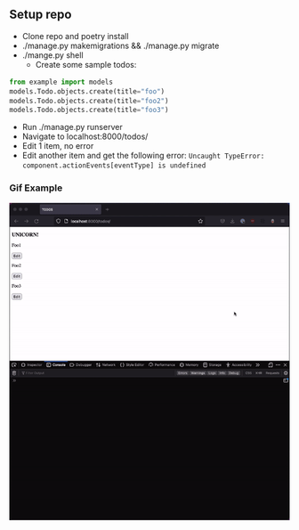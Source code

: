 ## Setup repo

* Clone repo and poetry install
* ./manage.py makemigrations && ./manage.py migrate
* ./mange.py shell 
  * Create some sample todos: 
```python 
from example import models
models.Todo.objects.create(title="foo")
models.Todo.objects.create(title="foo2")
models.Todo.objects.create(title="foo3")
```
* Run ./manage.py runserver
* Navigate to localhost:8000/todos/
* Edit 1 item, no error
* Edit another item and get the following error: `Uncaught TypeError: component.actionEvents[eventType] is undefined`

### Gif Example
![](output.gif)